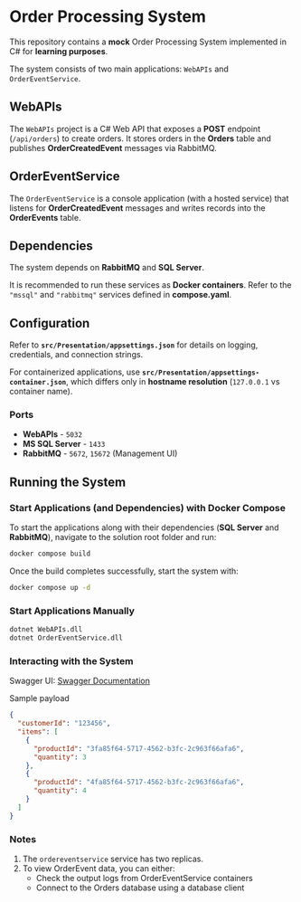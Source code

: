 # Order Processing System

This repository contains a **mock** Order Processing System implemented in C# for **learning purposes**.

The system consists of two main applications: `WebAPIs` and `OrderEventService`.

## WebAPIs
The `WebAPIs` project is a C# Web API that exposes a **POST** endpoint (`/api/orders`) to create orders. It stores orders in the **Orders** table and publishes **OrderCreatedEvent** messages via RabbitMQ.

## OrderEventService
The `OrderEventService` is a console application (with a hosted service) that listens for **OrderCreatedEvent** messages and writes records into the **OrderEvents** table.

## Dependencies
The system depends on **RabbitMQ** and **SQL Server**.

It is recommended to run these services as **Docker containers**. Refer to the `"mssql"` and `"rabbitmq"` services defined in **compose.yaml**.

## Configuration
Refer to **`src/Presentation/appsettings.json`** for details on logging, credentials, and connection strings.

For containerized applications, use **`src/Presentation/appsettings-container.json`**, which differs only in **hostname resolution** (`127.0.0.1` vs container name).

### Ports
- **WebAPIs** - `5032`
- **MS SQL Server** - `1433`
- **RabbitMQ** - `5672`, `15672` (Management UI)

## Running the System

### Start Applications (and Dependencies) with Docker Compose
To start the applications along with their dependencies (**SQL Server** and **RabbitMQ**), navigate to the solution root folder and run:

```sh
docker compose build
```
Once the build completes successfully, start the system with:
```sh
docker compose up -d
```

### Start Applications Manually
```sh
dotnet WebAPIs.dll
dotnet OrderEventService.dll
```

### Interacting with the System
Swagger UI: [Swagger Documentation](http://127.0.0.1:5032/swagger/index.html)

Sample payload
```json
{
  "customerId": "123456",
  "items": [
    {
      "productId": "3fa85f64-5717-4562-b3fc-2c963f66afa6",
      "quantity": 3
    },
    {
      "productId": "4fa85f64-5717-4562-b3fc-2c963f66afa6",
      "quantity": 4
    }
  ]
}
```

### Notes
1. The `ordereventservice` service has two replicas.
2. To view OrderEvent data, you can either:
    - Check the output logs from OrderEventService containers
    - Connect to the Orders database using a database client
